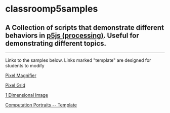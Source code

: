 # classroomp5samples

## A Collection of scripts that demonstrate different behaviors in [p5js (processing)](https://editor.p5js.org/). Useful for demonstrating different topics. 

---

Links to the samples below. Links marked "template" are designed for students to modify

[Pixel Magnifier](https://editor.p5js.org/KeenanGray/sketches/54rVWzktU)

[Pixel Grid](https://editor.p5js.org/KeenanGray/sketches/fpWmv6rYh)

[1 Dimensional Image](https://editor.p5js.org/KeenanGray/sketches/_y79PWKJG)

[Computation Portraits -- Template](https://editor.p5js.org/KeenanGray/sketches/fVMVGCosq)
